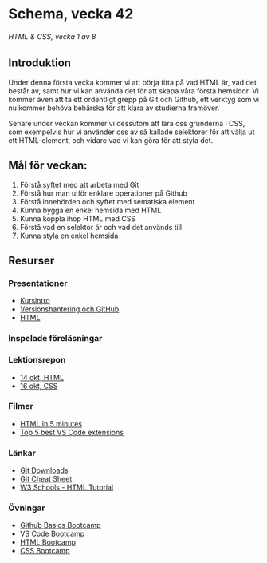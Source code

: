 # Schema, vecka 42
###### HTML & CSS, vecka 1 av 8

## Introduktion

Under denna första vecka kommer vi att börja titta på vad HTML är, vad det består av, samt hur vi kan använda det för att skapa våra första hemsidor. Vi kommer även att ta ett ordentligt grepp på Git och Github, ett verktyg som vi nu kommer behöva behärska för att klara av studierna framöver.

Senare under veckan kommer vi dessutom att lära oss grunderna i CSS, som exempelvis hur vi använder oss av så kallade selektorer för att välja ut ett HTML-element, och vidare vad vi kan göra för att styla det.

## Mål för veckan:
1. Förstå syftet med att arbeta med Git
2. Förstå hur man utför enklare operationer på Github
3. Förstå innebörden och syftet med sematiska element
4. Kunna bygga en enkel hemsida med HTML
5. Kunna koppla ihop HTML med CSS
6. Förstå vad en selektor är och vad det används till
7. Kunna styla en enkel hemsida


## Resurser

### Presentationer
* [Kursintro](https://docs.google.com/presentation/d/1SdLLLz0Mfv1kdk_E62K_sXfaJXZ_Bfa6/edit?usp=sharing&ouid=117251319654116712560&rtpof=true&sd=true)
* [Versionshantering och GitHub](https://docs.google.com/presentation/d/1jWZzTJr8cb19PM_0GOTBD_peeEQzwll3/edit?usp=sharing&ouid=117251319654116712560&rtpof=true&sd=true)
* [HTML](https://docs.google.com/presentation/d/1OSvulGemuC6dqiNMx7vCgPU2Joxkkj4w/edit?usp=sharing&ouid=117251319654116712560&rtpof=true&sd=true)

### Inspelade föreläsningar


### Lektionsrepon
* [14 okt, HTML]()
* [16 okt, CSS](https://github.com/fu-html-css-fe24/lecture-16-okt-css)


### Filmer
* [HTML in 5 minutes](https://www.youtube.com/watch?v=salY_Sm6mv4)
* [Top 5 best VS Code extensions](https://www.youtube.com/watch?v=xQcpQfEumQw)

### Länkar
* [Git Downloads](https://git-scm.com/downloads)
* [Git Cheat Sheet](https://gist.github.com/Santosnr6/0741f2c607404f75fea8dc0910ded790)
* [W3 Schools - HTML Tutorial](https://www.w3schools.com/html/)

### Övningar
* [Github Basics Bootcamp](https://github.com/fu-html-css-fe24/exercise-github-basics-bootcamp/tree/main)
* [VS Code Bootcamp](https://github.com/fu-html-css-fe24/exercise-vscode-bootcamp)
* [HTML Bootcamp](https://github.com/fu-html-css-fe24/exercise-html-bootcamp/tree/main)
* [CSS Bootcamp](https://github.com/fu-html-css-fe24/exercise-css-bootcamp)





